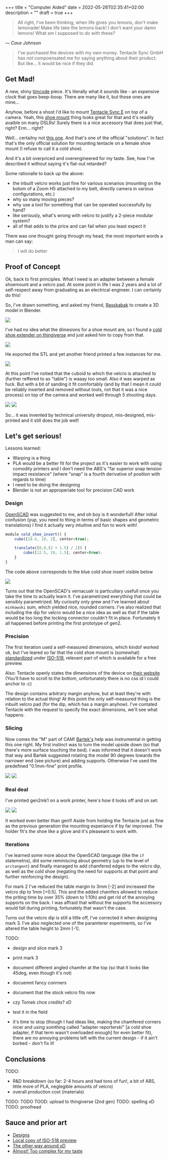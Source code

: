 +++
title = "Computer Aided"
date = 2022-05-28T02:35:41+02:00
description = ""
draft = true
+++

> All right, I've been thinking, when life gives you lemons, don't make lemonade! Make life take the lemons back! I don't want your damn lemons! What am I supposed to do with these?

—  <cite>Cave Johnson</cite>

> I've purchased the devices with my own money. Tentacle Sync GmbH has not compoensated me for saying anything about their product. But like... it would be nice if they did.

## Get Mad!

A new, shiny [timcode](https://en.wikipedia.org/wiki/Timecode) piece. It's literally what it sounds like - an expensive clock that goes beep-boop. There are many like it, but those ones are mine... 

Anyhow, before a shoot I'd like to mount [Tentacle Sync E](https://tentaclesync.com/sync-e) on top of a camera. Yeah, this [shoe mount](https://en.wikipedia.org/wiki/Hot_shoe) thing looks great for that and it's readily avaible on many DSLRs! Surely there is a nice accessory that does just that, right? Erm... right?

Well... certailny not [this one](https://shop.tentaclesync.com/product/sync-e-bracket-withcold-shoe-mount/). And that's one of the official "solutions". In fact that's the only official solution for mounting tentacle on a female shoe mount (I refuse to call it a cold shoe).

And it's a bit overpriced and overengineered for my taste. See, how I've described it without saying it's flat-out retarded?

Some rationalle to back up the above:
- the inbuilt velcro works just fine for various scenarios (mounting on the botom of a Zoom H5 attached to my belt, directly camera in various configurations, etc.)
- why so many moving pieces?
- why use a tool for something that can be operated successfully by hand?
- like seriously, what's wrong with velcro to justify a 2-piece modular system?
- all of that adds to the price and can fail when you least expect it

There was one thought going through my head, the most important words a man can say:
> I will do better

## Proof of Concept

Ok, back to first principles. What I need is an adapter between a female shoemount and a velcro pad. At some point in life I was 2 years and a lot of self-respect away from graduating as an electrical engineer. I can certainly do this!

So, I've drawn something, and asked my friend, [Rasskabak](https://arasaka.pl/) to create a 3D model in Blender.

![](/tentacle-first-draft-project.jpg)

I've had no idea what the dimesions for a shoe mount are, so I found a [cold shoe extender on thingiverse](https://www.thingiverse.com/thing:3742926) and just asked him to copy from that.

![](/rass-blender-project.png)

He exported the STL and yet another friend printed a few instances for me.

![](/tentacle-1st-prototype.jpg)

At this point I've notied that the cuboid to which the velcro is attached to (further reffered to as "table") is waaay too small. Also it was warped as fuck. But with a bit of sanding it fit comfortably (and by that I mean it could be reliably inserted and removed without tools, not that it was a nice process) on top of the camera and worked well through 5 shooting days.

![](/tentacle-1st-prototype-on-camera.jpg)
![](/tentacle-1st-prototype-on-camera-detail.jpg)

So... it was invented by technical university dropout, mis-designed, mis-printed and it still does the job well!

## Let's get serious!

Lessons learned:
- Warping is a thing
- PLA would be a better fit for the project as it's easier to work with using comodity printers and I don't need the ABS's "far superior snap tension impact resistance" (where "snap" is a fourth derivative of position with regards to time)
- I need to be doing the designing
- Blender is not an approperiate tool for precision CAD work

### Design

[OpenSCAD](https://openscad.org/) was suggested to me, and oh boy is it wonderfull! After initial confusion (yup, you need to thing in terms of basic shapes and geometric translations) I find it actually very intuitive and fun to work with!

```js
module cold_shoe_insert() {
    cube([18.6, 18, 2], center=true);

    translate([0,0,(2 + 1.5) / 2]) {
        cube([12.5, 18, 1.5], center=true);
    }
}
```

The code above corresponds to the blue cold shoe insert visible below

![](/tentacle-2nd-design.jpg)

Turns out that the OpenSCAD's vernacualr is particullary usefull once you take the time to actually learn it. I've parametrized everything that could be sensibly parametrized. My curiosity only grew and I've learned about `minkowski` sum, which yielded nice, rounded corners. I've also realized that including the dip for velcro would be a nice idea as well as that if the table would be too long the locking connector couldn't fit in place. Fortunately it all happened before printing the first prototype of gen2.

### Precision

The first iteration used a self-measured dimensions, which kindof worked ok, but I've leared so far that the cold shoe mount is (somewhat) [standardized](https://en.wikipedia.org/wiki/Hot_shoe#Design) under [ISO-518](https://cdn.standards.iteh.ai/samples/36330/0f7a221b5b7647cc972f7403f522191a/ISO-518-2006.pdf), relevant part of which is available for a free preview.

Also: Tentacle openly states the dimensions of the device on [their website](https://tentaclesync.com/sync-e) (You'll have to scroll to the bottom, unfortunately there is no css id I could anchor to :c)

The design contains arbitrary margin anyhow, but at least they're with relation to the actual thing! At this point the only self-measured thing is the inbuilt velcro pad (for the dip, which has a margin anyhow). I've contated Tentacle with the request to specify the exact dimensions, we'll see what happens.

### Slicing

Now comes the "M" part of CAM! [Bartek's](https://banachewicz.pl/) help was instrumental in getting this one right. My first instinct was to turn the model upside down (so that there's more surface touching the bed). I was informed that it doesn't work that way and Bartek suggested rotating the model 90 degrees towards the narrower end (see picture) and adding supports. Otherwise I've used the predefined "0.1mm-fine" print profile.

![](/img/computer-aided/gen2mk1-slicing-1.png)
![](/img/computer-aided/gen2mk1-slicing-2.png)

### Real deal
I've printed gen2mk1 on a work printer, here's how it looks off and on set:

![](/img/computer-aided/gen2mk1-upside.jpg)
![](/img/computer-aided/gen2mk1-mission.jpg)

It worked even better than gen1! Aside from holding the Tentacle just as fine as the previous generation the mounting experiance if by far improved. The holder fit's the shoe like a glove and it's pleaseant to work with.

### Iterations

I've learned some more about the OpenSCAD language (like the `if` statemetns), did some reminiscing about geometry (up to the level of `arctangent`) and finally managed to add chamfered edges to the velcro dip, as well as the cold shoe (negating the need for supports at that point and further reinforcing the design). 

For mark 2 I've reduced the table margin to 3mm [-2] and increased the velcro dip to 1mm [+0.5]. This and the added chamfers allowed to reduce the priting time by over 35% (down to 1:10h) and get rid of the annoying supports on the back. I was affraid that without the supports the accessory would fall during printing, fortunately that wasn't the case.

Turns out the velcro dip is still a litlle off, I've corrected it when designing mark 3. I've also neglected one of the paramterer experiments, so I've altered the table height to 2mm [-1].

TODO: 
- design and slice mark 3
- print mark 3
- document different angled chamfer at the top (so that it looks like 45deg, even though it's not)
- docuemnt fancy conrners
- document that the stock velcro fits now

- czy Tomek chce credits? xD

- test it in the field
- it's time to stop (though I had ideas like, making the chamfered corners nicer and using somthing called "adapter reporterski" [a cold shoe adapter, if that term wasn't overloaded enough] for even better fit), there are no annoying problems left with the current design - if it ain't borked - don't fix it!

## Conclusions

TODO:
- R&D breakdown (so far: 2-4 hours and had tons of fun!, a bit of ABS, little more of PLA, neglegible amounts of velcro)
- overall production cost (materials)

TODO: TODO
TOOD: upload to thingiverse (2nd gen)
TODO: spelling xD
TODO: proofread

## Sauce and prior art

- [Designs](https://github.com/allgreed/things)
- [Local copy of ISO-518 preview](/ISO-518-2006.pdf)
- [The other way around xD](https://www.thingiverse.com/thing:4666836)
- [Almost! Too complex for my taste](https://www.thingiverse.com/thing:5258556)
